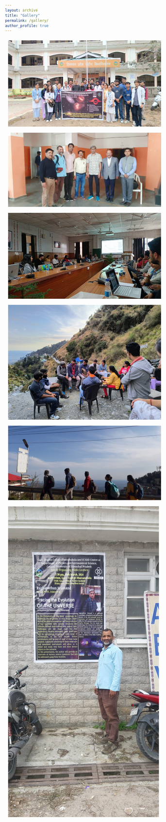 ```yaml
---
layout: archive
title: "Gallery"
permalink: /gallery/
author_profile: true
---
```

<style>
  .gallery {
    display: flex;
    flex-wrap: wrap;
    justify-content: space-around;
  }
  .gallery img {
    max-width: 100%;
    height: auto;
    margin: 10px;
    flex: 1 1 20%;
    box-sizing: border-box;
    cursor: pointer;
  }
  .modal {
    display: none;
    position: fixed;
    z-index: 1;
    padding-top: 60px;
    left: 0;
    top: 0;
    width: 100%;
    height: 100%;
    overflow: auto;
    background-color: rgb(0,0,0);
    background-color: rgba(0,0,0,0.9);
  }
  .modal-content {
    margin: auto;
    display: block;
    width: 80%;
    max-width: 700px;
  }
  .close {
    position: absolute;
    top: 15px;
    right: 35px;
    color: #fff;
    font-size: 40px;
    font-weight: bold;
    transition: 0.3s;
  }
  .close:hover,
  .close:focus {
    color: #bbb;
    text-decoration: none;
    cursor: pointer;
  }
</style>

<div class="gallery">
  <img src="/images/conff_images/6.jpeg" alt="image1" onclick="openModal(this)">
  <img src="/images/conff_images/7.jpeg" alt="image2" onclick="openModal(this)">
  <img src="/images/conff_images/4.jpeg" alt="image3" onclick="openModal(this)">
  <img src="/images/conff_images/1.jpeg" alt="image6" onclick="openModal(this)">
  <img src="/images/conff_images/2.jpeg" alt="image7" onclick="openModal(this)">
  <img src="/images/conff_images/3.jpeg" alt="image8" onclick="openModal(this)">
</div>

<div id="myModal" class="modal">
  <span class="close" onclick="closeModal()">&times;</span>
  <img class="modal-content" id="modalImage">
</div>

<script>
  function openModal(img) {
    var modal = document.getElementById("myModal");
    var modalImg = document.getElementById("modalImage");
    modal.style.display = "block";
    modalImg.src = img.src;
  }

  function closeModal() {
    var modal = document.getElementById("myModal");
    modal.style.display = "none";
  }
</script>
